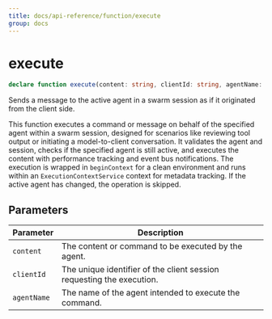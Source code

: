 ```yaml
---
title: docs/api-reference/function/execute
group: docs
---
```


# execute

```ts
declare function execute(content: string, clientId: string, agentName: AgentName): Promise<string>;
```

Sends a message to the active agent in a swarm session as if it originated from the client side.

This function executes a command or message on behalf of the specified agent within a swarm session, designed for scenarios like reviewing tool output
or initiating a model-to-client conversation. It validates the agent and session, checks if the specified agent is still active, and executes the content
with performance tracking and event bus notifications. The execution is wrapped in `beginContext` for a clean environment and runs within an
`ExecutionContextService` context for metadata tracking. If the active agent has changed, the operation is skipped.

## Parameters

| Parameter | Description |
|-----------|-------------|
| `content` | The content or command to be executed by the agent. |
| `clientId` | The unique identifier of the client session requesting the execution. |
| `agentName` | The name of the agent intended to execute the command. |
